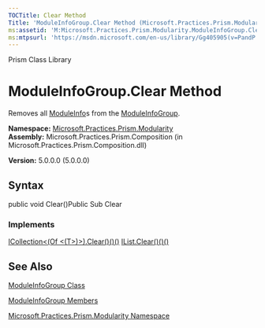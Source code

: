 ```yaml
---
TOCTitle: Clear Method
Title: 'ModuleInfoGroup.Clear Method (Microsoft.Practices.Prism.Modularity)'
ms:assetid: 'M:Microsoft.Practices.Prism.Modularity.ModuleInfoGroup.Clear'
ms:mtpsurl: 'https://msdn.microsoft.com/en-us/library/Gg405905(v=PandP.50)'
---
```


Prism Class Library

ModuleInfoGroup.Clear Method
================================

Removes all [ModuleInfo](https://msdn.microsoft.com/t:microsoft.practices.prism.modularity.moduleinfo)s from the [ModuleInfoGroup](https://msdn.microsoft.com/t:microsoft.practices.prism.modularity.moduleinfogroup).

**Namespace:** [Microsoft.Practices.Prism.Modularity](https://msdn.microsoft.com/n:microsoft.practices.prism.modularity)
**Assembly:** Microsoft.Practices.Prism.Composition (in Microsoft.Practices.Prism.Composition.dll)

**Version:** 5.0.0.0 (5.0.0.0)

## Syntax


public void Clear()Public Sub Clear
### Implements

[ICollection&lt;(Of &lt;(T&gt;)&gt;).Clear()()()](http://msdn.microsoft.com/en-us/library/5axy4fbh)
[IList.Clear()()()](http://msdn.microsoft.com/en-us/library/5h6ak0yz)

See Also
--------


[ModuleInfoGroup Class](https://msdn.microsoft.com/t:microsoft.practices.prism.modularity.moduleinfogroup)

[ModuleInfoGroup Members](https://msdn.microsoft.com/allmembers.t:microsoft.practices.prism.modularity.moduleinfogroup)

[Microsoft.Practices.Prism.Modularity Namespace](https://msdn.microsoft.com/n:microsoft.practices.prism.modularity)
